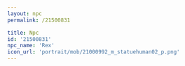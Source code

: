 ```yaml
---
layout: npc
permalink: /21500831

title: Npc
id: '21500831'
npc_name: 'Rex'
icon_url: 'portrait/mob/21000992_m_statuehuman02_p.png'
---
```

